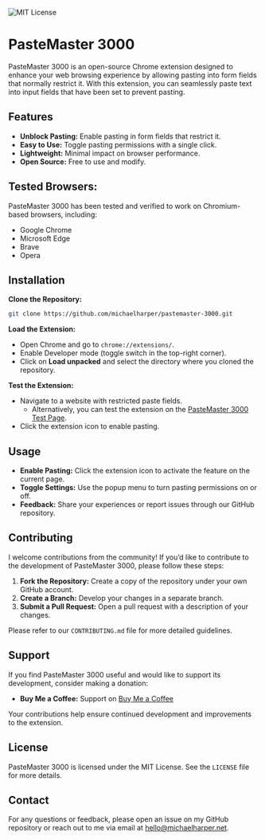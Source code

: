 ![MIT License](https://img.shields.io/badge/license-MIT-blue.svg)

# PasteMaster 3000

PasteMaster 3000 is an open-source Chrome extension designed to enhance your web browsing experience by allowing pasting into form fields that normally restrict it. With this extension, you can seamlessly paste text into input fields that have been set to prevent pasting.

## Features

- **Unblock Pasting:** Enable pasting in form fields that restrict it.
- **Easy to Use:** Toggle pasting permissions with a single click.
- **Lightweight:** Minimal impact on browser performance.
- **Open Source:** Free to use and modify.

## Tested Browsers:
PasteMaster 3000 has been tested and verified to work on Chromium-based browsers, including:
- Google Chrome
- Microsoft Edge
- Brave
- Opera

## Installation

**Clone the Repository:**

```bash
git clone https://github.com/michaelharper/pastemaster-3000.git
```

**Load the Extension:**

- Open Chrome and go to `chrome://extensions/`.
- Enable Developer mode (toggle switch in the top-right corner).
- Click on **Load unpacked** and select the directory where you cloned the repository.

**Test the Extension:**

- Navigate to a website with restricted paste fields.
  - Alternatively, you can test the extension on the [PasteMaster 3000 Test Page](https://michaelharper.net/pastemaster-3000/).
- Click the extension icon to enable pasting.

## Usage

- **Enable Pasting:** Click the extension icon to activate the feature on the current page.
- **Toggle Settings:** Use the popup menu to turn pasting permissions on or off.
- **Feedback:** Share your experiences or report issues through our GitHub repository.

## Contributing

I welcome contributions from the community! If you’d like to contribute to the development of PasteMaster 3000, please follow these steps:

1. **Fork the Repository:** Create a copy of the repository under your own GitHub account.
2. **Create a Branch:** Develop your changes in a separate branch.
3. **Submit a Pull Request:** Open a pull request with a description of your changes.

Please refer to our `CONTRIBUTING.md` file for more detailed guidelines.

## Support

If you find PasteMaster 3000 useful and would like to support its development, consider making a donation:

- **Buy Me a Coffee:** Support on [Buy Me a Coffee](https://www.buymeacoffee.com/)

Your contributions help ensure continued development and improvements to the extension.

## License

PasteMaster 3000 is licensed under the MIT License. See the `LICENSE` file for more details.

## Contact

For any questions or feedback, please open an issue on my GitHub repository or reach out to me via email at hello@michaelharper.net.
```